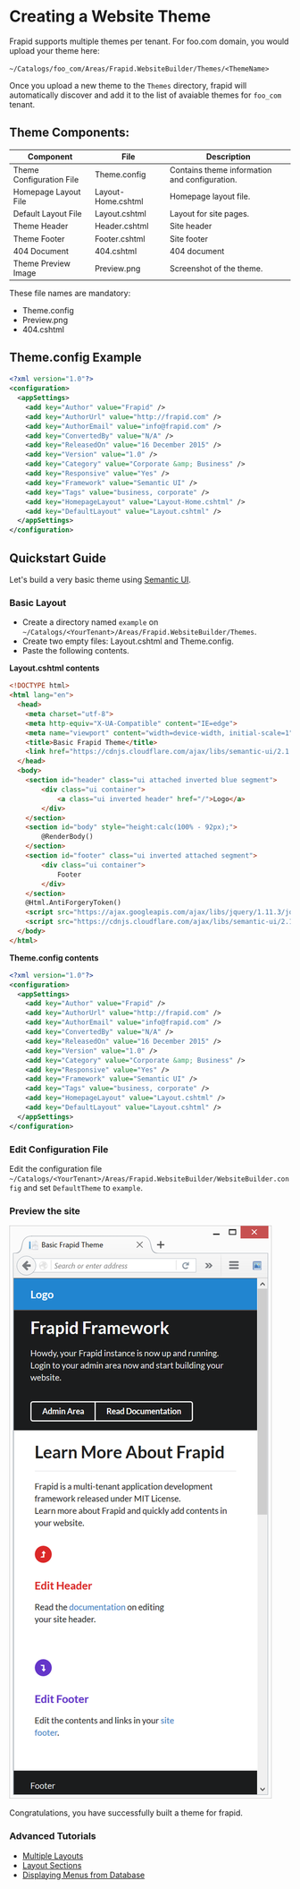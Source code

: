 # Creating a Website Theme

Frapid supports multiple themes per tenant. For foo.com domain, you would upload your theme here:

`~/Catalogs/foo_com/Areas/Frapid.WebsiteBuilder/Themes/<ThemeName>`

Once you upload a new theme to the `Themes` directory, frapid will automatically discover and add it to the list of avaiable themes for `foo_com` tenant.

## Theme Components:

| Component | File | Description |
| --- | --- | --- |
| Theme Configuration File | Theme.config | Contains theme information and configuration. |
| Homepage Layout File | Layout-Home.cshtml | Homepage layout file. |
| Default Layout File | Layout.cshtml | Layout for site pages. |
| Theme Header | Header.cshtml | Site header |
| Theme Footer | Footer.cshtml | Site footer |
| 404 Document | 404.cshtml | 404 document |
| Theme Preview Image | Preview.png | Screenshot of the theme. |

These file names are mandatory:

* Theme.config
* Preview.png
* 404.cshtml

## Theme.config Example

```xml
<?xml version="1.0"?>
<configuration>
  <appSettings>
    <add key="Author" value="Frapid" />
    <add key="AuthorUrl" value="http://frapid.com" />
    <add key="AuthorEmail" value="info@frapid.com" />
    <add key="ConvertedBy" value="N/A" />
    <add key="ReleasedOn" value="16 December 2015" />
    <add key="Version" value="1.0" />
    <add key="Category" value="Corporate &amp; Business" />
    <add key="Responsive" value="Yes" />
    <add key="Framework" value="Semantic UI" />
    <add key="Tags" value="business, corporate" />
    <add key="HomepageLayout" value="Layout-Home.cshtml" />
    <add key="DefaultLayout" value="Layout.cshtml" />
  </appSettings>
</configuration>
```

## Quickstart Guide

Let's build a very basic theme using [Semantic UI](http://semantic-ui.com/).

### Basic Layout

* Create a directory named `example` on `~/Catalogs/<YourTenant>/Areas/Frapid.WebsiteBuilder/Themes`.
* Create two empty files: Layout.cshtml and Theme.config.
* Paste the following contents.

**Layout.cshtml contents**
```html
<!DOCTYPE html>
<html lang="en">
  <head>
    <meta charset="utf-8">
    <meta http-equiv="X-UA-Compatible" content="IE=edge">
    <meta name="viewport" content="width=device-width, initial-scale=1">
    <title>Basic Frapid Theme</title>
    <link href="https://cdnjs.cloudflare.com/ajax/libs/semantic-ui/2.1.7/semantic.min.css" rel="stylesheet">
  </head>
  <body>
    <section id="header" class="ui attached inverted blue segment">
        <div class="ui container">
            <a class="ui inverted header" href="/">Logo</a>
        </div>
    </section>
    <section id="body" style="height:calc(100% - 92px);">
        @RenderBody()
    </section>
    <section id="footer" class="ui inverted attached segment">
        <div class="ui container">
            Footer
        </div>
    </section>
    @Html.AntiForgeryToken()
    <script src="https://ajax.googleapis.com/ajax/libs/jquery/1.11.3/jquery.min.js"></script>
    <script src="https://cdnjs.cloudflare.com/ajax/libs/semantic-ui/2.1.7/semantic.min.js"></script>
  </body>
</html>
```

**Theme.config contents**

```xml
<?xml version="1.0"?>
<configuration>
  <appSettings>
    <add key="Author" value="Frapid" />
    <add key="AuthorUrl" value="http://frapid.com" />
    <add key="AuthorEmail" value="info@frapid.com" />
    <add key="ConvertedBy" value="N/A" />
    <add key="ReleasedOn" value="16 December 2015" />
    <add key="Version" value="1.0" />
    <add key="Category" value="Corporate &amp; Business" />
    <add key="Responsive" value="Yes" />
    <add key="Framework" value="Semantic UI" />
    <add key="Tags" value="business, corporate" />
    <add key="HomepageLayout" value="Layout.cshtml" />
    <add key="DefaultLayout" value="Layout.cshtml" />
  </appSettings>
</configuration>
```
### Edit Configuration File

Edit the configuration file `~/Catalogs/<YourTenant>/Areas/Frapid.WebsiteBuilder/WebsiteBuilder.config`
and set `DefaultTheme` to `example`.

### Preview the site

![Basic Layout](images/theming/basic-layout.png)

Congratulations, you have successfully built a theme for frapid.

### Advanced Tutorials
* [Multiple Layouts](multiple-layouts.md)
* [Layout Sections](layout-sections.md)
* [Displaying Menus from Database](menus.md)
